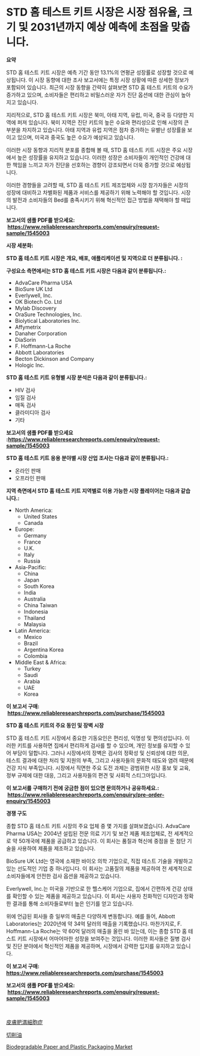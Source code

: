 <p><h1>STD 홈 테스트 키트 시장은 시장 점유율, 크기 및 2031년까지 예상 예측에 초점을 맞춥니다.</h1></p><p><strong>요약</strong></p>
<p><p>STD 홈 테스트 키트 시장은 예측 기간 동안 13.1%의 연평균 성장률로 성장할 것으로 예상됩니다. 이 시장 동향에 대한 조사 보고서에는 특정 시장 상황에 따른 상세한 정보가 포함되어 있습니다. 최근의 시장 동향을 간략히 살펴보면 STD 홈 테스트 키트의 수요가 증가하고 있으며, 소비자들은 편리하고 비밀스러운 자가 진단 옵션에 대한 관심이 높아지고 있습니다.</p><p>지리적으로, STD 홈 테스트 키트 시장은 북미, 아태 지역, 유럽, 미국, 중국 등 다양한 지역에 퍼져 있습니다. 북미 지역은 진단 키트의 높은 수요와 편리성으로 인해 시장의 큰 부분을 차지하고 있습니다. 아태 지역과 유럽 지역은 점차 증가하는 유별난 성장률을 보이고 있으며, 미국과 중국도 높은 수요가 예상되고 있습니다.</p><p>이러한 시장 동향과 지리적 분포를 종합해 볼 때, STD 홈 테스트 키트 시장은 주요 시장에서 높은 성장률을 유지하고 있습니다. 이러한 성장은 소비자들이 개인적인 건강에 대한 책임을 느끼고 자가 진단을 선호하는 경향이 강조되면서 더욱 증가할 것으로 예상됩니다.</p><p>이러한 경향들을 고려할 때, STD 홈 테스트 키트 제조업체와 시장 참가자들은 시장의 성장에 대비하고 차별화된 제품과 서비스를 제공하기 위해 노력해야 할 것입니다. 시장의 발전과 소비자들의 Bed를 충족시키기 위해 혁신적인 접근 방법을 채택해야 할 때입니다.</p></p>
<p><strong>보고서의 샘플 PDF를 받으세요: &nbsp;<a href="https://www.reliableresearchreports.com/enquiry/request-sample/1545003">https://www.reliableresearchreports.com/enquiry/request-sample/1545003</a></strong></p>
<p><strong>시장 세분화:</strong></p>
<p><strong> STD 홈 테스트 키트 시장은 개요, 배포, 애플리케이션 및 지역으로 더 분류됩니다. :</strong></p>
<p><strong>구성요소 측면에서는 STD 홈 테스트 키트 시장은 다음과 같이 분류됩니다.:</strong></p>
<p><ul><li>AdvaCare Pharma USA</li><li>BioSure UK Ltd</li><li>Everlywell, Inc.</li><li>OK Biotech Co. Ltd</li><li>Mylab Discovery</li><li>OraSure Technologies, Inc.</li><li>Biolytical Laboratories Inc.</li><li>Affymetrix</li><li>Danaher Corporation</li><li>DiaSorin</li><li>F. Hoffmann-La Roche</li><li>Abbott Laboratories</li><li>Becton Dickinson and Company</li><li>Hologic Inc.</li></ul></p>
<p><strong> STD 홈 테스트 키트 유형별 시장 분석은 다음과 같이 분류됩니다.:</strong></p>
<p><ul><li>HIV 검사</li><li>임질 검사</li><li>매독 검사</li><li>클라미디아 검사</li><li>기타</li></ul></p>
<p><strong>보고서의 샘플 PDF를 받으세요 :<a href="https://www.reliableresearchreports.com/enquiry/request-sample/1545003">https://www.reliableresearchreports.com/enquiry/request-sample/1545003</a></strong></p>
<p><strong> STD 홈 테스트 키트 응용 분야별 시장 산업 조사는 다음과 같이 분류됩니다.:</strong></p>
<p><ul><li>온라인 판매</li><li>오프라인 판매</li></ul></p>
<p><strong>지역 측면에서 STD 홈 테스트 키트 지역별로 이용 가능한 시장 플레이어는 다음과 같습니다.:</strong></p>
<p><ul>
    <li>
        North America:
        <ul>
            <li>United States</li>
            <li>Canada</li>
        </ul>
    </li>
    <li>
        Europe:
        <ul>
            <li>Germany</li>
            <li>France</li>
            <li>U.K.</li>
            <li>Italy</li>
            <li>Russia</li>
        </ul>
    </li>
    <li>
        Asia-Pacific:
        <ul>
            <li>China</li>
            <li>Japan</li>
            <li>South Korea</li>
            <li>India</li>
            <li>Australia</li>
            <li>China Taiwan</li>
            <li>Indonesia</li>
            <li>Thailand</li>
            <li>Malaysia</li>
        </ul>
    </li>
    <li>
        Latin America:
        <ul>
            <li>Mexico</li>
            <li>Brazil</li>
            <li>Argentina Korea</li>
            <li>Colombia</li>
        </ul>
    </li>
    <li>
        Middle East & Africa:
        <ul>
            <li>Turkey</li>
            <li>Saudi</li>
            <li>Arabia</li>
            <li>UAE</li>
            <li>Korea</li>
        </ul>
    </li>
    </ul></p>
<p><strong>이 보고서 구매: &nbsp;<a href="https://www.reliableresearchreports.com/purchase/1545003">https://www.reliableresearchreports.com/purchase/1545003</a></strong></p>
<p><strong>STD 홈 테스트 키트의 주요 동인 및 장벽 시장</strong></p>
<p><p>STD 홈 테스트 키트 시장에서 중요한 기동요인은 편리성, 익명성 및 편의성입니다. 이러한 키트를 사용하면 집에서 편리하게 검사를 할 수 있으며, 개인 정보를 유지할 수 있어 부담이 덜합니다. 그러나 시장에서의 장벽은 검사의 정확성 및 신뢰성에 대한 의문, 테스트 결과에 대한 처리 및 지원의 부족, 그리고 사용자들의 문화적 태도와 염려 때문에 건강 지식 부족입니다. 시장에서 직면한 주요 도전 과제는 광범위한 시장 홍보 및 교육, 정부 규제에 대한 대응, 그리고 사용자들의 편견 및 사회적 스티그마입니다.</p></p>
<p><strong>이 보고서를 구매하기 전에 궁금한 점이 있으면 문의하거나 공유하세요.: &nbsp;<a href="https://www.reliableresearchreports.com/enquiry/pre-order-enquiry/1545003">https://www.reliableresearchreports.com/enquiry/pre-order-enquiry/1545003</a></strong></p>
<p><strong>경쟁 구도</strong></p>
<p><p>종합 STD 홈 테스트 키트 시장의 주요 업체 중 몇 가지를 살펴보겠습니다. AdvaCare Pharma USA는 2004년 설립된 전문 의료 기기 및 보건 제품 제조업체로, 전 세계적으로 약 50개국에 제품을 공급하고 있습니다. 이 회사는 품질과 혁신에 중점을 둔 첨단 기술을 사용하여 제품을 제조하고 있습니다.</p><p>BioSure UK Ltd는 영국에 소재한 바이오 의학 기업으로, 직접 테스트 기술을 개발하고 있는 선도적인 기업 중 하나입니다. 이 회사는 고품질의 제품을 제공하여 전 세계적으로 소비자들에게 안전한 검사 옵션을 제공하고 있습니다.</p><p>Everlywell, Inc.는 미국을 기반으로 한 헬스케어 기업으로, 집에서 간편하게 건강 상태를 확인할 수 있는 제품을 제공하고 있습니다. 이 회사는 사용자 친화적인 디자인과 정확한 결과를 통해 소비자들로부터 높은 인기를 얻고 있습니다.</p><p>위에 언급된 회사들 중 일부의 매출은 다양하게 변동합니다. 예를 들어, Abbott Laboratories는 2020년에 약 34억 달러의 매출을 기록했습니다. 마찬가지로, F. Hoffmann-La Roche는 약 60억 달러의 매출을 올린 바 있는데, 이는 종합 STD 홈 테스트 키트 시장에서 어마어마한 성장을 보여주는 것입니다. 이러한 회사들은 질병 검사 및 진단 분야에서 혁신적인 제품을 제공하며, 시장에서 강력한 입지를 유지하고 있습니다.</p></p>
<p><strong>이 보고서 구매: &nbsp; <a href="https://www.reliableresearchreports.com/purchase/1545003">https://www.reliableresearchreports.com/purchase/1545003</a></strong></p>
<p><strong>보고서의 샘플 PDF를 받으세요: &nbsp;<a href="https://www.reliableresearchreports.com/enquiry/request-sample/1545003">https://www.reliableresearchreports.com/enquiry/request-sample/1545003</a></strong><strong></strong></p>
<p>&nbsp;</p>
<p><p><a href="https://github.com/laurenreichert/Market-Research-Report-List-1/blob/main/381640414788.md">皮膚肥満細胞症</a></p><p><a href="https://github.com/RodHoppe07/Market-Research-Report-List-1/blob/main/488798414789.md">切削油</a></p><p><a href="https://metal-farmhouse-e95.notion.site/Biodegradable-Paper-and-Plastic-Packaging-Market-Analysis-and-Market-Size-Global-Industry-Overview--09045a65c4664269be786220f4f6df6b">Biodegradable Paper and Plastic Packaging Market</a></p></p>